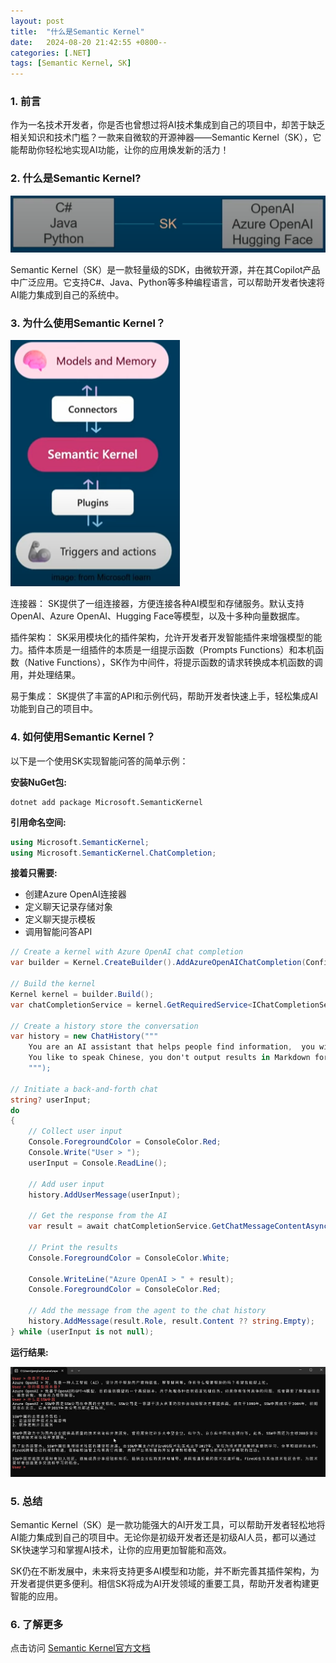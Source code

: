 ```yaml
---
layout: post
title:  "什么是Semantic Kernel"
date:   2024-08-20 21:42:55 +0800--
categories: [.NET]
tags: [Semantic Kernel, SK]  
---
```


### 1. 前言

作为一名技术开发者，你是否也曾想过将AI技术集成到自己的项目中，却苦于缺乏相关知识和技术门槛？一款来自微软的开源神器——Semantic Kernel（SK），它能帮助你轻松地实现AI功能，让你的应用焕发新的活力！

### 2. 什么是Semantic Kernel?

![What's Semantic Kernel](/assets/imgs/SK01-WhatIsSK.png)

Semantic Kernel（SK）是一款轻量级的SDK，由微软开源，并在其Copilot产品中广泛应用。它支持C#、Java、Python等多种编程语言，可以帮助开发者快速将AI能力集成到自己的系统中。

### 3. 为什么使用Semantic Kernel？

![Why Semantic Kernel](/assets/imgs/SK01-WhySK.png)

连接器： SK提供了一组连接器，方便连接各种AI模型和存储服务。默认支持OpenAI、Azure OpenAI、Hugging Face等模型，以及十多种向量数据库。

插件架构： SK采用模块化的插件架构，允许开发者开发智能插件来增强模型的能力。插件本质是一组插件的本质是一组提示函数（Prompts Functions）和本机函数（Native Functions），SK作为中间件，将提示函数的请求转换成本机函数的调用，并处理结果。

易于集成： SK提供了丰富的API和示例代码，帮助开发者快速上手，轻松集成AI功能到自己的项目中。

### 4. 如何使用Semantic Kernel？

以下是一个使用SK实现智能问答的简单示例：

**安装NuGet包:**

```
dotnet add package Microsoft.SemanticKernel
```

**引用命名空间:**

``` C#
using Microsoft.SemanticKernel;
using Microsoft.SemanticKernel.ChatCompletion;
```

**接着只需要:**
- 创建Azure OpenAI连接器
- 定义聊天记录存储对象
- 定义聊天提示模板
- 调用智能问答API
  
``` C#
// Create a kernel with Azure OpenAI chat completion
var builder = Kernel.CreateBuilder().AddAzureOpenAIChatCompletion(Config.DEPLOYMENT_NAME, Config.ENDPOINT, Config.API_KEY);

// Build the kernel
Kernel kernel = builder.Build();
var chatCompletionService = kernel.GetRequiredService<IChatCompletionService>();

// Create a history store the conversation
var history = new ChatHistory("""
    You are an AI assistant that helps people find information,  you will provide all the detailed information.
    You like to speak Chinese, you don't output results in Markdown format.
    """);

// Initiate a back-and-forth chat
string? userInput;
do
{
    // Collect user input
    Console.ForegroundColor = ConsoleColor.Red;
    Console.Write("User > ");
    userInput = Console.ReadLine();

    // Add user input
    history.AddUserMessage(userInput);

    // Get the response from the AI
    var result = await chatCompletionService.GetChatMessageContentAsync(history, null, kernel);

    // Print the results
    Console.ForegroundColor = ConsoleColor.White;

    Console.WriteLine("Azure OpenAI > " + result);
    Console.ForegroundColor = ConsoleColor.Red;

    // Add the message from the agent to the chat history
    history.AddMessage(result.Role, result.Content ?? string.Empty);
} while (userInput is not null);
```

**运行结果:**

![alt text](/assets/imgs/SK01-QA.png)

### 5. 总结

Semantic Kernel（SK）是一款功能强大的AI开发工具，可以帮助开发者轻松地将AI能力集成到自己的项目中。无论你是初级开发者还是初级AI人员，都可以通过SK快速学习和掌握AI技术，让你的应用更加智能和高效。

SK仍在不断发展中，未来将支持更多AI模型和功能，并不断完善其插件架构，为开发者提供更多便利。相信SK将成为AI开发领域的重要工具，帮助开发者构建更智能的应用。

### 6. 了解更多

点击访问 [Semantic Kernel官方文档](https://learn.microsoft.com/zh-cn/semantic-kernel/overview/?wt.mc_id=MVP_324329)